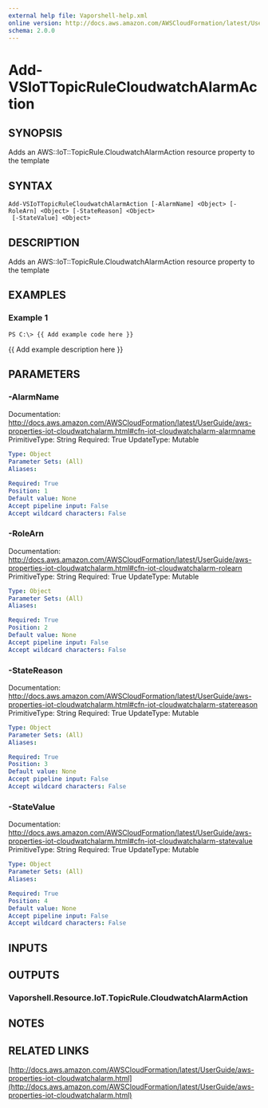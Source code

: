```yaml
---
external help file: Vaporshell-help.xml
online version: http://docs.aws.amazon.com/AWSCloudFormation/latest/UserGuide/aws-properties-iot-cloudwatchalarm.html
schema: 2.0.0
---
```


# Add-VSIoTTopicRuleCloudwatchAlarmAction

## SYNOPSIS
Adds an AWS::IoT::TopicRule.CloudwatchAlarmAction resource property to the template

## SYNTAX

```
Add-VSIoTTopicRuleCloudwatchAlarmAction [-AlarmName] <Object> [-RoleArn] <Object> [-StateReason] <Object>
 [-StateValue] <Object>
```

## DESCRIPTION
Adds an AWS::IoT::TopicRule.CloudwatchAlarmAction resource property to the template

## EXAMPLES

### Example 1
```
PS C:\> {{ Add example code here }}
```

{{ Add example description here }}

## PARAMETERS

### -AlarmName
Documentation: http://docs.aws.amazon.com/AWSCloudFormation/latest/UserGuide/aws-properties-iot-cloudwatchalarm.html#cfn-iot-cloudwatchalarm-alarmname
PrimitiveType: String
Required: True
UpdateType: Mutable

```yaml
Type: Object
Parameter Sets: (All)
Aliases: 

Required: True
Position: 1
Default value: None
Accept pipeline input: False
Accept wildcard characters: False
```

### -RoleArn
Documentation: http://docs.aws.amazon.com/AWSCloudFormation/latest/UserGuide/aws-properties-iot-cloudwatchalarm.html#cfn-iot-cloudwatchalarm-rolearn
PrimitiveType: String
Required: True
UpdateType: Mutable

```yaml
Type: Object
Parameter Sets: (All)
Aliases: 

Required: True
Position: 2
Default value: None
Accept pipeline input: False
Accept wildcard characters: False
```

### -StateReason
Documentation: http://docs.aws.amazon.com/AWSCloudFormation/latest/UserGuide/aws-properties-iot-cloudwatchalarm.html#cfn-iot-cloudwatchalarm-statereason
PrimitiveType: String
Required: True
UpdateType: Mutable

```yaml
Type: Object
Parameter Sets: (All)
Aliases: 

Required: True
Position: 3
Default value: None
Accept pipeline input: False
Accept wildcard characters: False
```

### -StateValue
Documentation: http://docs.aws.amazon.com/AWSCloudFormation/latest/UserGuide/aws-properties-iot-cloudwatchalarm.html#cfn-iot-cloudwatchalarm-statevalue
PrimitiveType: String
Required: True
UpdateType: Mutable

```yaml
Type: Object
Parameter Sets: (All)
Aliases: 

Required: True
Position: 4
Default value: None
Accept pipeline input: False
Accept wildcard characters: False
```

## INPUTS

## OUTPUTS

### Vaporshell.Resource.IoT.TopicRule.CloudwatchAlarmAction

## NOTES

## RELATED LINKS

[http://docs.aws.amazon.com/AWSCloudFormation/latest/UserGuide/aws-properties-iot-cloudwatchalarm.html](http://docs.aws.amazon.com/AWSCloudFormation/latest/UserGuide/aws-properties-iot-cloudwatchalarm.html)

